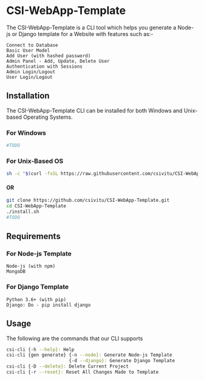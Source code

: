 # CSI-WebApp-Template

The CSI-WebApp-Template is a CLI tool which helps you generate a Node-js or Django template for a Website with features such as:-

    Connect to Database
    Basic User Model
    Add User (with hashed password)
    Admin Panel - Add, Update, Delete User
    Authentication with Sessions
    Admin Login/Logout
    User Login/Logout

## Installation

The CSI-WebApp-Template CLI can be installed for both Windows and Unix-based Operating Systems.

### For Windows

```bash
#TODO
```

### For Unix-Based OS

```bash
sh -c "$(curl -fsSL https://raw.githubusercontent.com/csivitu/CSI-WebApp-Template/master/Node/tools/install.sh)" #TODO
```
#### OR
```bash
git clone https://github.com/csivitu/CSI-WebApp-Template.git
cd CSI-WebApp-Template
./install.sh
#TODO
```

## Requirements

### For Node-js Template
```
Node-js (with npm)
MongoDB
```

### For Django Template
```
Python 3.6+ (with pip)
Django: Do - pip install django
```

## Usage

The following are the commands that our CLI supports

```bash
csi-cli {-h --help}: Help
csi-cli {gen generate} {-n --node}: Generate Node-js Template
                       {-d --django}: Generate Django Template
csi-cli {-D --delete}: Delete Current Project
csi-cli {-r --reset}: Reset All Changes Made to Template
```
